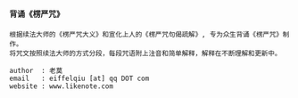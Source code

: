 #### 背诵《楞严咒》

```
根据续法大师的《楞严咒大义》和宣化上人的《楞严咒句偈疏解》, 专为众生背诵《楞严咒》制作。
将咒文按照续法大师的方式分段，每段咒语附上注音和简单解释，解释在不断理解和更新中。
```

```
author  : 老莫
email   : eiffelqiu [at] qq DOT com
website : www.likenote.com
```

[请法]: preface.md
[第一会  毗卢真法会]: chapter1.md
[第二会 释尊应化会]: chapter2.md
[第三会  观音合同会]: chapter3.md
[第四会 刚藏折摄会]: chapter4.md
[第五会  文殊弘传会]: chapter5.md


